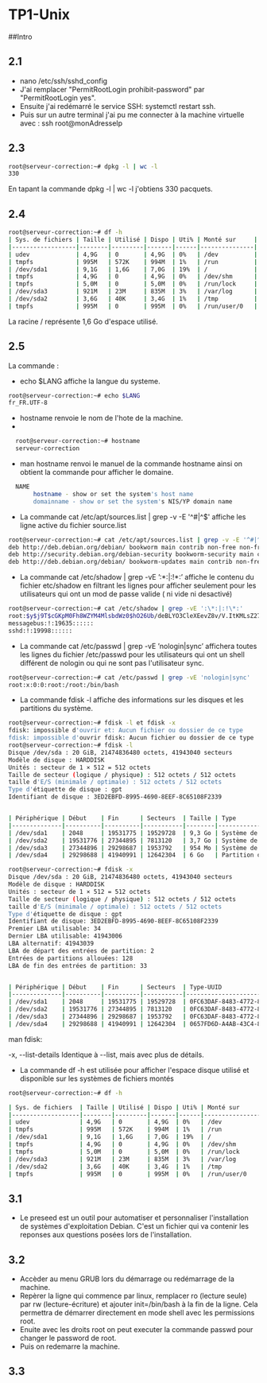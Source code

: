 # TP1-Unix

##Intro

## 2.1
- nano /etc/ssh/sshd_config
- J'ai remplacer "PermitRootLogin prohibit-password" par "PermitRootLogin yes".
- Ensuite j'ai redémarré le service SSH: systemctl restart ssh.
- Puis sur un autre terminal j'ai pu me connecter à la machine virtuelle avec : ssh root@monAdresseIp

## 2.3
```bash
root@serveur-correction:~# dpkg -l | wc -l
330
```
En tapant la commande dpkg -l | wc -l j'obtiens 330 pacquets.

## 2.4
```bash
root@serveur-correction:~# df -h
| Sys. de fichiers | Taille | Utilisé | Dispo | Uti% | Monté sur     |
|------------------|--------|---------|-------|------|---------------|
| udev             | 4,9G   | 0       | 4,9G  | 0%   | /dev          |
| tmpfs            | 995M   | 572K    | 994M  | 1%   | /run          |
| /dev/sda1        | 9,1G   | 1,6G    | 7,0G  | 19%  | /             |
| tmpfs            | 4,9G   | 0       | 4,9G  | 0%   | /dev/shm      |
| tmpfs            | 5,0M   | 0       | 5,0M  | 0%   | /run/lock     |
| /dev/sda3        | 921M   | 23M     | 835M  | 3%   | /var/log      |
| /dev/sda2        | 3,6G   | 40K     | 3,4G  | 1%   | /tmp          |
| tmpfs            | 995M   | 0       | 995M  | 0%   | /run/user/0   |
```

La racine / représente 1,6 Go d'espace utilisé.

## 2.5
La commande : 
- echo $LANG affiche la langue du systeme.

```bash
root@serveur-correction:~# echo $LANG 
fr_FR.UTF-8
```

- hostname renvoie le nom de l'hote de la machine.
- 
```bash
  root@serveur-correction:~# hostname
  serveur-correction
```
- man hostname renvoi le manuel de la commande hostname ainsi on obtient la commande pour afficher le domaine.
```bash
  NAME
       hostname - show or set the system's host name
       domainname - show or set the system's NIS/YP domain name
```

- La commande cat /etc/apt/sources.list | grep -v -E '^#|^$' affiche les ligne active du fichier source.list
```bash
root@serveur-correction:~# cat /etc/apt/sources.list | grep -v -E '^#|^$'
deb http://deb.debian.org/debian/ bookworm main contrib non-free non-free-firmware
deb http://security.debian.org/debian-security bookworm-security main contrib non-free non-free-firmware
deb http://deb.debian.org/debian/ bookworm-updates main contrib non-free non-free-firmware
```

- La commande cat /etc/shadow | grep -vE ’:\*:|:!\*:’ affiche le contenu du fichier etc/shadow en filtrant les lignes pour afficher seulement pour les utilisateurs qui ont un mod de passe valide ( ni vide ni desactivé)
```bash
root@serveur-correction:~# cat /etc/shadow | grep -vE ':\*:|:!\*:'
root:$y$j9T$cGKpM0Fh8WZYM4MlsbdWz0$hO26Ub/deBLYO3CleXEevZ8v/V.ItKMLsZ274x5BMtA:19635:0:99999:7:::
messagebus:!:19635::::::
sshd:!:19998::::::
```

- La commande cat /etc/passwd | grep -vE ’nologin|sync’ affichera toutes les lignes du fichier /etc/passwd pour les utilisateurs qui ont un shell différent de nologin ou qui ne sont pas l'utilisateur sync.

```bash
root@serveur-correction:~# cat /etc/passwd | grep -vE 'nologin|sync'
root:x:0:0:root:/root:/bin/bash
```

- La commande fdisk -l affiche des informations sur les disques et les partitions du système.
```bash
root@serveur-correction:~# fdisk -l et fdisk -x
fdisk: impossible d'ouvrir et: Aucun fichier ou dossier de ce type
fdisk: impossible d'ouvrir fdisk: Aucun fichier ou dossier de ce type
root@serveur-correction:~# fdisk -l 
Disque /dev/sda : 20 GiB, 21474836480 octets, 41943040 secteurs
Modèle de disque : HARDDISK        
Unités : secteur de 1 × 512 = 512 octets
Taille de secteur (logique / physique) : 512 octets / 512 octets
taille d'E/S (minimale / optimale) : 512 octets / 512 octets
Type d'étiquette de disque : gpt
Identifiant de disque : 3ED2EBFD-8995-4690-8EEF-8C65108F2339


| Périphérique | Début    | Fin      | Secteurs  | Taille | Type                          |
|--------------|----------|----------|-----------|--------|-------------------------------|
| /dev/sda1    | 2048     | 19531775 | 19529728  | 9,3 Go | Système de fichiers Linux     |
| /dev/sda2    | 19531776 | 27344895 | 7813120   | 3,7 Go | Système de fichiers Linux     |
| /dev/sda3    | 27344896 | 29298687 | 1953792   | 954 Mo | Système de fichiers Linux     |
| /dev/sda4    | 29298688 | 41940991 | 12642304  | 6 Go   | Partition d'échange Linux     |

```

```bash
root@serveur-correction:~# fdisk -x
Disque /dev/sda : 20 GiB, 21474836480 octets, 41943040 secteurs
Modèle de disque : HARDDISK        
Unités : secteur de 1 × 512 = 512 octets
Taille de secteur (logique / physique) : 512 octets / 512 octets
taille d'E/S (minimale / optimale) : 512 octets / 512 octets
Type d'étiquette de disque : gpt
Identifiant de disque: 3ED2EBFD-8995-4690-8EEF-8C65108F2339
Premier LBA utilisable: 34
Dernier LBA utilisable: 41943006
LBA alternatif: 41943039
LBA de départ des entrées de partition: 2
Entrées de partitions allouées: 128
LBA de fin des entrées de partition: 33


| Périphérique | Début    | Fin      | Secteurs  | Type-UUID                             | UUID                                   | Nom           |
|--------------|----------|----------|-----------|---------------------------------------|----------------------------------------|---------------|
| /dev/sda1    | 2048     | 19531775 | 19529728  | 0FC63DAF-8483-4772-8E79-3D69D8477DE4  | 7202EEDF-B999-47CC-BE80-70C80C2C83B0   | la racine     |
| /dev/sda2    | 19531776 | 27344895 | 7813120   | 0FC63DAF-8483-4772-8E79-3D69D8477DE4  | 346085A8-A5AE-48BA-B6B7-BDA598DD7465   | espace tempo  |
| /dev/sda3    | 27344896 | 29298687 | 1953792   | 0FC63DAF-8483-4772-8E79-3D69D8477DE4  | 8F880167-DE17-4896-BB95-EE5AAC9E2E9A   | les logs      |
| /dev/sda4    | 29298688 | 41940991 | 12642304  | 0657FD6D-A4AB-43C4-84E5-0933C84B4F4F  | 68C18C76-59A6-45DF-A745-F87FD1D412DA   | ma swap       |

```

man fdisk: 

-x, --list-details
           Identique à --list, mais avec plus de détails.

- La commande df -h est utilisée pour afficher l'espace disque utilisé et disponible sur les systèmes de fichiers montés
```bash
root@serveur-correction:~# df -h

| Sys. de fichiers  | Taille | Utilisé | Dispo | Uti% | Monté sur       |
|-------------------|--------|---------|-------|------|-----------------|
| udev              | 4,9G   | 0       | 4,9G  | 0%   | /dev            |
| tmpfs             | 995M   | 572K    | 994M  | 1%   | /run            |
| /dev/sda1         | 9,1G   | 1,6G    | 7,0G  | 19%  | /               |
| tmpfs             | 4,9G   | 0       | 4,9G  | 0%   | /dev/shm        |
| tmpfs             | 5,0M   | 0       | 5,0M  | 0%   | /run/lock       |
| /dev/sda3         | 921M   | 23M     | 835M  | 3%   | /var/log        |
| /dev/sda2         | 3,6G   | 40K     | 3,4G  | 1%   | /tmp            |
| tmpfs             | 995M   | 0       | 995M  | 0%   | /run/user/0     |
```

## 3.1

- Le preseed est un outil pour automatiser et personnaliser l'installation de systèmes d'exploitation Debian. C'est un fichier qui va contenir les reponses aux questions posées lors de l'installation.


## 3.2

- Accèder au menu GRUB lors du démarrage ou redémarrage de la machine.
- Repèrer la ligne qui commence par linux, remplacer ro (lecture seule) par rw (lecture-écriture) et ajouter init=/bin/bash à la fin de la ligne. Cela permettra de démarrer directement en mode shell avec les permissions root.
- Enuite avec les droits root on peut executer la commande passwd pour changer le password de root.
- Puis on redemarre la machine.

## 3.3






